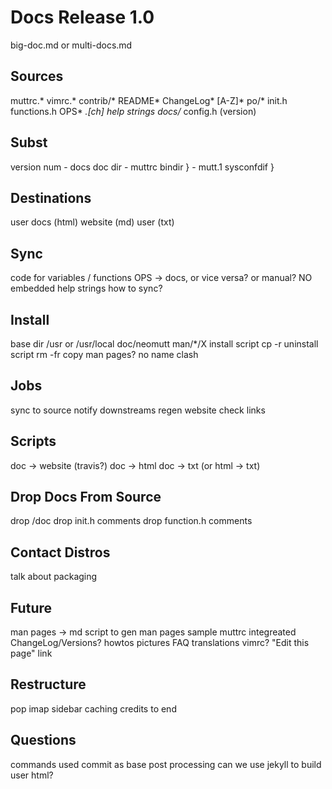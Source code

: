 # Docs Release 1.0

big-doc.md or multi-docs.md

## Sources

muttrc.*
vimrc.*
contrib/*
README*
ChangeLog*
[A-Z]*
po/*
init.h
functions.h
OPS*
*.[ch] help strings
docs/*
config.h (version)

## Subst

version num - docs
doc dir - muttrc
bindir     } - mutt.1
sysconfdif }

## Destinations

user docs (html)
website (md)
user (txt)

## Sync

code for variables / functions
OPS -> docs, or vice versa?
or manual? NO
embedded help strings
	how to sync?

## Install

base dir /usr or /usr/local
doc/neomutt
man/*/X
install script cp -r
uninstall script rm -fr
copy man pages?
no name clash

## Jobs

sync to source
notify downstreams
regen website
	check links

## Scripts

doc -> website (travis?)
doc -> html
doc -> txt
	(or html -> txt)

## Drop Docs From Source

drop /doc
drop init.h comments
drop function.h comments

## Contact Distros

talk about packaging

## Future

man pages -> md
script to gen man pages
sample muttrc integreated
ChangeLog/Versions?
howtos
pictures
FAQ
translations
vimrc?
"Edit this page" link

## Restructure

pop
imap
sidebar
caching
credits to end

## Questions

commands used
commit as base
post processing
can we use jekyll to build user html?

